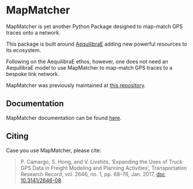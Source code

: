 # MapMatcher
MapMatcher is yet another Python Package designed to map-match GPS traces onto a network.

This package is built around [AequilibraE](https://www.aequilibrae.com) adding new powerful resources to its ecosystem.

Following on the AequilibraE ethos, however, one does not need an AequilibraE model 
to use MapMatcher to map-match GPS traces to a bespoke link network.

MapMatcher was previously maintained at [this repository](https://github.com/pedrocamargo/map_matching).

## Documentation

MapMatcher documentation can be found [here](https://aequilibrae.github.io/mapmatcher/).

## Citing

Case you use MapMatcher, please cite:

> P. Camargo, S. Hong, and V. Livshits, ‘Expanding the Uses of Truck GPS Data in Freight Modeling and Planning Activities’, Transportation Research Record, vol. 2646, no. 1, pp. 68–76, Jan. 2017, [doi: 10.3141/2646-08](https://journals.sagepub.com/doi/abs/10.3141/2646-08).
